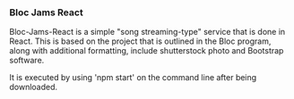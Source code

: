 ### Bloc Jams React

Bloc-Jams-React is a simple "song streaming-type" service that is done in React. This is based on the project that is outlined in the Bloc program, along with additional formatting, include shutterstock photo and Bootstrap software. 

It is executed by using 'npm start' on the command line after being downloaded. 
